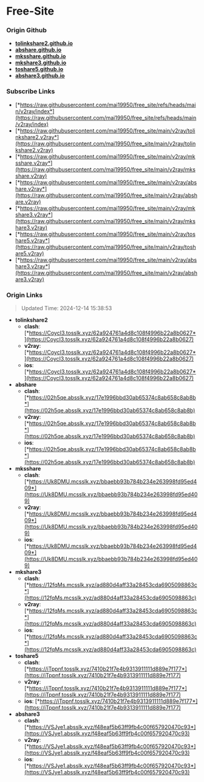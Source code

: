 # Free-Site

### Origin Github

- [**tolinkshare2.github.io**](https://github.com/tolinkshare2/tolinkshare2.github.io)
- [**abshare.github.io**](https://github.com/abshare/abshare.github.io)
- [**mksshare.github.io**](https://github.com/mksshare/mksshare.github.io)
- [**mkshare3.github.io**](https://github.com/mkshare3/mkshare3.github.io)
- [**toshare5.github.io**](https://github.com/toshare5/toshare5.github.io)
- [**abshare3.github.io**](https://github.com/abshare3/abshare3.github.io)

### Subscribe Links

- [*https://raw.githubusercontent.com/mai19950/free_site/refs/heads/main/v2ray/index*](https://raw.githubusercontent.com/mai19950/free_site/refs/heads/main/v2ray/index)
- [*https://raw.githubusercontent.com/mai19950/free_site/main/v2ray/tolinkshare2.v2ray*](https://raw.githubusercontent.com/mai19950/free_site/main/v2ray/tolinkshare2.v2ray)
- [*https://raw.githubusercontent.com/mai19950/free_site/main/v2ray/mksshare.v2ray*](https://raw.githubusercontent.com/mai19950/free_site/main/v2ray/mksshare.v2ray)
- [*https://raw.githubusercontent.com/mai19950/free_site/main/v2ray/abshare.v2ray*](https://raw.githubusercontent.com/mai19950/free_site/main/v2ray/abshare.v2ray)
- [*https://raw.githubusercontent.com/mai19950/free_site/main/v2ray/mkshare3.v2ray*](https://raw.githubusercontent.com/mai19950/free_site/main/v2ray/mkshare3.v2ray)
- [*https://raw.githubusercontent.com/mai19950/free_site/main/v2ray/toshare5.v2ray*](https://raw.githubusercontent.com/mai19950/free_site/main/v2ray/toshare5.v2ray)
- [*https://raw.githubusercontent.com/mai19950/free_site/main/v2ray/abshare3.v2ray*](https://raw.githubusercontent.com/mai19950/free_site/main/v2ray/abshare3.v2ray)

### Origin Links

> Updated Time: 2024-12-14 15:38:53

- **tolinkshare2**
  - **clash**: [*https://CoycI3.tosslk.xyz/62a924761a4d8c108f4996b22a8b0627*](https://CoycI3.tosslk.xyz/62a924761a4d8c108f4996b22a8b0627)
  - **v2ray**: [*https://CoycI3.tosslk.xyz/62a924761a4d8c108f4996b22a8b0627*](https://CoycI3.tosslk.xyz/62a924761a4d8c108f4996b22a8b0627)
  - **ios**: [*https://CoycI3.tosslk.xyz/62a924761a4d8c108f4996b22a8b0627*](https://CoycI3.tosslk.xyz/62a924761a4d8c108f4996b22a8b0627)
- **abshare**
  - **clash**: [*https://02h5qe.absslk.xyz/17e1996bbd30ab65374c8ab658c8ab8b*](https://02h5qe.absslk.xyz/17e1996bbd30ab65374c8ab658c8ab8b)
  - **v2ray**: [*https://02h5qe.absslk.xyz/17e1996bbd30ab65374c8ab658c8ab8b*](https://02h5qe.absslk.xyz/17e1996bbd30ab65374c8ab658c8ab8b)
  - **ios**: [*https://02h5qe.absslk.xyz/17e1996bbd30ab65374c8ab658c8ab8b*](https://02h5qe.absslk.xyz/17e1996bbd30ab65374c8ab658c8ab8b)
- **mksshare**
  - **clash**: [*https://Uk8DMU.mcsslk.xyz/bbaebb93b784b234e263998fd95ed409*](https://Uk8DMU.mcsslk.xyz/bbaebb93b784b234e263998fd95ed409)
  - **v2ray**: [*https://Uk8DMU.mcsslk.xyz/bbaebb93b784b234e263998fd95ed409*](https://Uk8DMU.mcsslk.xyz/bbaebb93b784b234e263998fd95ed409)
  - **ios**: [*https://Uk8DMU.mcsslk.xyz/bbaebb93b784b234e263998fd95ed409*](https://Uk8DMU.mcsslk.xyz/bbaebb93b784b234e263998fd95ed409)
- **mkshare3**
  - **clash**: [*https://12fqMs.mcsslk.xyz/ad880d4aff33a28453cda6905098863c*](https://12fqMs.mcsslk.xyz/ad880d4aff33a28453cda6905098863c)
  - **v2ray**: [*https://12fqMs.mcsslk.xyz/ad880d4aff33a28453cda6905098863c*](https://12fqMs.mcsslk.xyz/ad880d4aff33a28453cda6905098863c)
  - **ios**: [*https://12fqMs.mcsslk.xyz/ad880d4aff33a28453cda6905098863c*](https://12fqMs.mcsslk.xyz/ad880d4aff33a28453cda6905098863c)
- **toshare5**
  - **clash**: [*https://iTppnf.tosslk.xyz/7410b21f7e4b9313911111d889e7f177*](https://iTppnf.tosslk.xyz/7410b21f7e4b9313911111d889e7f177)
  - **v2ray**: [*https://iTppnf.tosslk.xyz/7410b21f7e4b9313911111d889e7f177*](https://iTppnf.tosslk.xyz/7410b21f7e4b9313911111d889e7f177)
  - **ios**: [*https://iTppnf.tosslk.xyz/7410b21f7e4b9313911111d889e7f177*](https://iTppnf.tosslk.xyz/7410b21f7e4b9313911111d889e7f177)
- **abshare3**
  - **clash**: [*https://VSJye1.absslk.xyz/f48eaf5b63ff9fb4c00f657920470c93*](https://VSJye1.absslk.xyz/f48eaf5b63ff9fb4c00f657920470c93)
  - **v2ray**: [*https://VSJye1.absslk.xyz/f48eaf5b63ff9fb4c00f657920470c93*](https://VSJye1.absslk.xyz/f48eaf5b63ff9fb4c00f657920470c93)
  - **ios**: [*https://VSJye1.absslk.xyz/f48eaf5b63ff9fb4c00f657920470c93*](https://VSJye1.absslk.xyz/f48eaf5b63ff9fb4c00f657920470c93)
